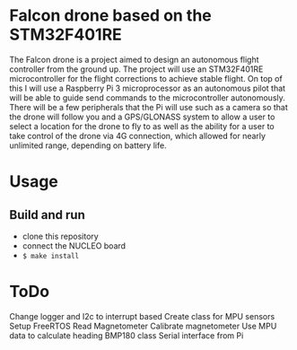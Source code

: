 # Falcon drone based on the STM32F401RE

The Falcon drone is a project aimed to design an autonomous flight controller from the ground up. The project will use an STM32F401RE microcontroller for the flight corrections to achieve stable flight. On top of this I will use a Raspberry Pi 3 microprocessor as an autonomous pilot that will be able to guide send commands to the microcontroller autonomously. There will be a few peripherals that the Pi will use such as a camera so that the drone will follow you and a GPS/GLONASS system to allow a user to select a location for the drone to fly to as well as the ability for a user to take control of the drone via 4G connection, which allowed for nearly unlimited range, depending on battery life.


# Usage

## Build and run
* clone this repository
* connect the NUCLEO board
* `$ make install`

# ToDo

Change logger and I2c to interrupt based
Create class for MPU sensors
Setup FreeRTOS
Read Magnetometer
Calibrate magnetometer 
Use MPU data to calculate heading
BMP180 class
Serial interface from Pi
